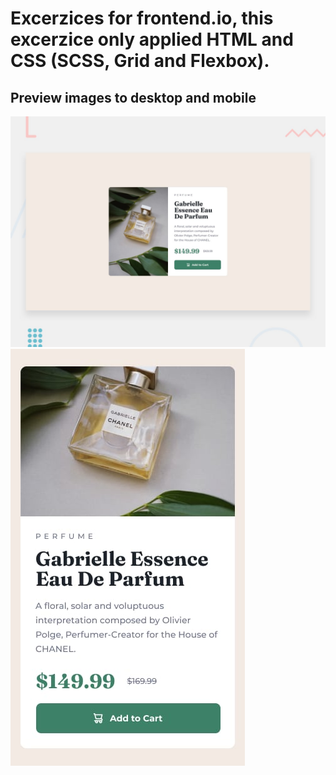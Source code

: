 # Excerzices for frontend.io, this excerzice only applied HTML and CSS (SCSS, Grid and Flexbox).

## Preview images to desktop and mobile
![Desktop preview](./assets/images/desktop-preview.jpg)
![Mobile preview](./assets/images/mobile-design.jpg)